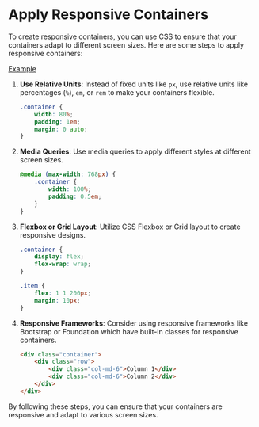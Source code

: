 # Apply Responsive Containers
To create responsive containers, you can use CSS to ensure that your containers adapt to different screen sizes. Here are some steps to apply responsive containers:

[Example](documents/Responsive-Containers/)

1. **Use Relative Units**: Instead of fixed units like `px`, use relative units like percentages (`%`), `em`, or `rem` to make your containers flexible.

    ```css
    .container {
        width: 80%;
        padding: 1em;
        margin: 0 auto;
    }
    ```

2. **Media Queries**: Use media queries to apply different styles at different screen sizes.

    ```css
    @media (max-width: 768px) {
        .container {
            width: 100%;
            padding: 0.5em;
        }
    }
    ```

3. **Flexbox or Grid Layout**: Utilize CSS Flexbox or Grid layout to create responsive designs.

    ```css
    .container {
        display: flex;
        flex-wrap: wrap;
    }

    .item {
        flex: 1 1 200px;
        margin: 10px;
    }
    ```

4. **Responsive Frameworks**: Consider using responsive frameworks like Bootstrap or Foundation which have built-in classes for responsive containers.

    ```html
    <div class="container">
        <div class="row">
            <div class="col-md-6">Column 1</div>
            <div class="col-md-6">Column 2</div>
        </div>
    </div>
    ```

By following these steps, you can ensure that your containers are responsive and adapt to various screen sizes.